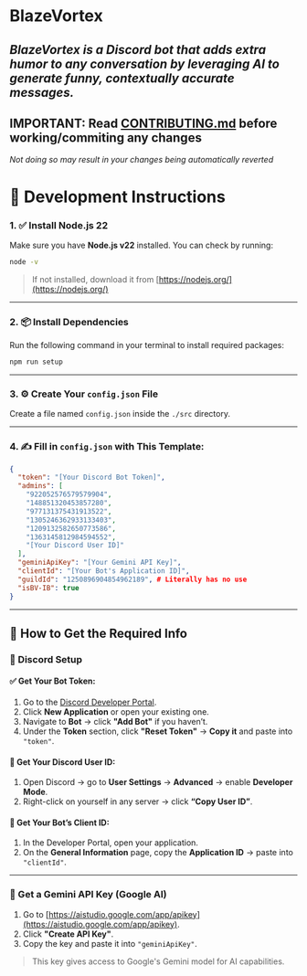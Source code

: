 # BlazeVortex

## *BlazeVortex is a Discord bot that adds extra humor to any conversation by leveraging AI to generate funny, contextually accurate messages.*

## **IMPORTANT: Read [CONTRIBUTING.md](/CONTRIBUTING.md) before working/commiting any changes**

*Not doing so may result in your changes being automatically reverted*

# 🚧 Development Instructions

### 1. ✅ Install Node.js 22

Make sure you have **Node.js v22** installed. You can check by running:

```bash
node -v
```

> If not installed, download it from [https://nodejs.org/](https://nodejs.org/)

---

### 2. 📦 Install Dependencies

Run the following command in your terminal to install required packages:

```bash
npm run setup
```

---

### 3. ⚙️ Create Your `config.json` File

Create a file named `config.json` inside the `./src` directory.

---

### 4. ✍️ Fill in `config.json` with This Template:

```json
{
  "token": "[Your Discord Bot Token]",
  "admins": [
    "922052576579579904",
    "148851320453857280",
    "977131375431913522",
    "1305246362933133403",
    "1209132582650773586",
    "1363145812984594552",
    "[Your Discord User ID]"
  ],
  "geminiApiKey": "[Your Gemini API Key]",
  "clientId": "[Your Bot's Application ID]",
  "guildId": "1250896904854962189", # Literally has no use
  "isBV-IB": true
}
```

---

## 🔐 How to Get the Required Info

### 🧪 Discord Setup

#### ✅ Get Your Bot Token:
1. Go to the [Discord Developer Portal](https://discord.com/developers/applications).
2. Click **New Application** or open your existing one.
3. Navigate to **Bot** → click **"Add Bot"** if you haven’t.
4. Under the **Token** section, click **"Reset Token"** → **Copy it** and paste into `"token"`.

#### 👤 Get Your Discord User ID:
1. Open Discord → go to **User Settings** → **Advanced** → enable **Developer Mode**.
2. Right-click on yourself in any server → click **“Copy User ID”**.

#### 🤖 Get Your Bot’s Client ID:
1. In the Developer Portal, open your application.
2. On the **General Information** page, copy the **Application ID** → paste into `"clientId"`.

---

### 🔮 Get a Gemini API Key (Google AI)

1. Go to [https://aistudio.google.com/app/apikey](https://aistudio.google.com/app/apikey).
2. Click **"Create API Key"**.
3. Copy the key and paste it into `"geminiApiKey"`.

> This key gives access to Google's Gemini model for AI capabilities.
